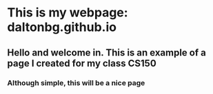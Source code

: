 # **This is my webpage: daltonbg.github.io**
## Hello and welcome in. This is an example of a page I created for my class CS150
### Although simple, this will be a nice page

